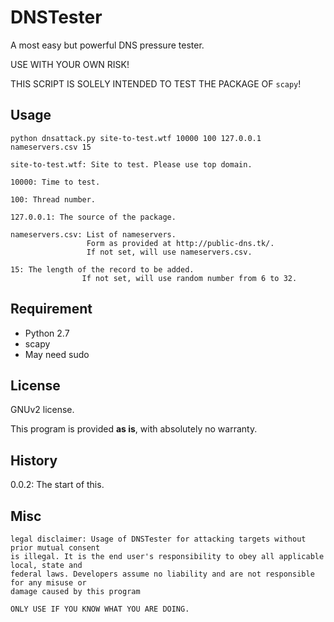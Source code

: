 DNSTester
========

A most easy but powerful DNS pressure tester.

USE WITH YOUR OWN RISK!

THIS SCRIPT IS SOLELY INTENDED TO TEST THE PACKAGE OF ```scapy```!


Usage
------

    python dnsattack.py site-to-test.wtf 10000 100 127.0.0.1 nameservers.csv 15
    
    site-to-test.wtf: Site to test. Please use top domain.
    
    10000: Time to test.
    
    100: Thread number.
    
    127.0.0.1: The source of the package.
    
    nameservers.csv: List of nameservers.
                     Form as provided at http://public-dns.tk/.
                     If not set, will use nameservers.csv.
    
    15: The length of the record to be added.
                    If not set, will use random number from 6 to 32.

Requirement
-------

- Python 2.7
- scapy
- May need sudo

License
-----

GNUv2 license.

This program is provided **as is**, with absolutely no warranty.


History
----

0.0.2: The start of this.

Misc
-----

    legal disclaimer: Usage of DNSTester for attacking targets without prior mutual consent
    is illegal. It is the end user's responsibility to obey all applicable local, state and
    federal laws. Developers assume no liability and are not responsible for any misuse or
    damage caused by this program
    
    ONLY USE IF YOU KNOW WHAT YOU ARE DOING.
